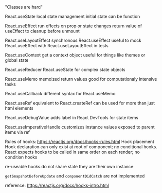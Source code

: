 "Classes are hard"

React.useState
  local state management
  initial state can be function

React.useEffect
  run effects on prop or state changes
  return value of useEffect to cleanup before unmount

React.useLayoutEffect
  synchronous React.useEffect
  useful to mock React.useEffect with React.useLayoutEffect in tests

React.useContext
  get a context object
  useful for things like themes or global state

React.useReducer
  React.useState for complex state objects

React.useMemo
  memoized return values
  good for computationaly intensive tasks

React.useCallback
  different syntax for React.useMemo

React.useRef
  equivalent to React.createRef
  can be used for more than just html elements

React.useDebugValue
  adds label in React DevTools for state items

React.useImperativeHandle
  customizes instance values exposed to parent items via ref

Rules of hooks: https://reactjs.org/docs/hooks-rules.html
  Hook placement
    Hook declaration can only exist at root of component; no conditional hooks.
  React expects hooks to be called in same order on each render; no condition hooks

re-useable hooks do not share state they are their own instance

`getSnapshotBeforeUpdate` and `componentDidCatch` are not implemented

reference: https://reactjs.org/docs/hooks-intro.html